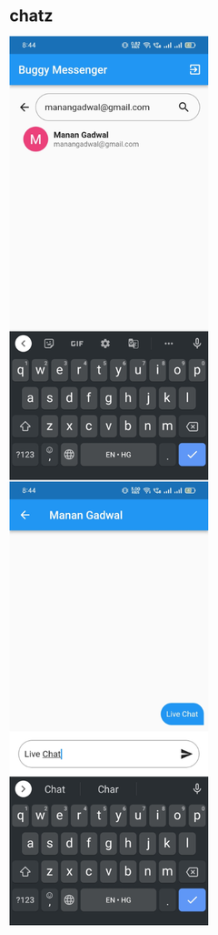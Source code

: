 # chatz
 
<img width="350px" src="https://github.com/manangadwal/chatz/blob/main/ss/2.jpg?raw=true"> <img width="350px" src="https://github.com/manangadwal/chatz/blob/main/ss/1.jpg?raw=true">
